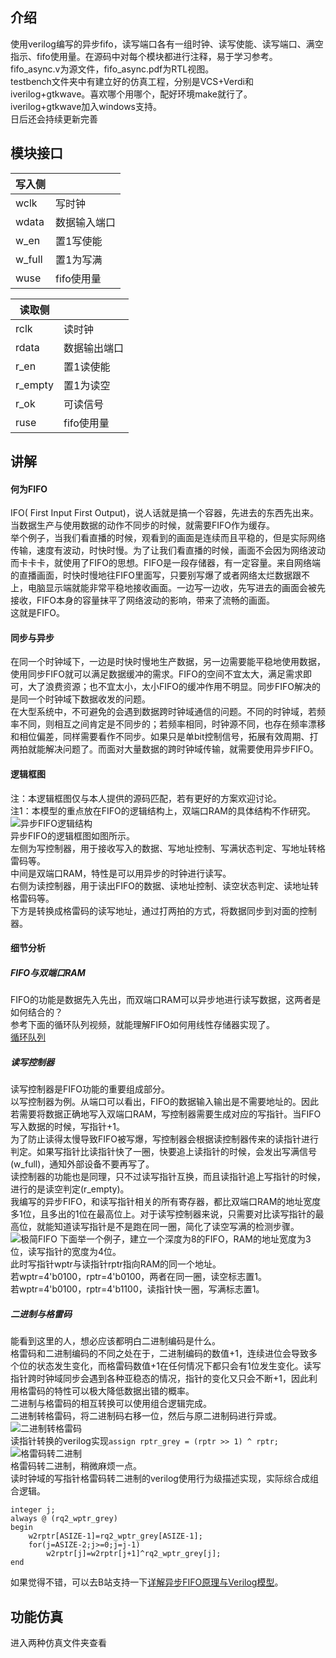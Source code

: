 ## 介绍
使用verilog编写的异步fifo，读写端口各有一组时钟、读写使能、读写端口、满空指示、fifo使用量。在源码中对每个模块都进行注释，易于学习参考。  
fifo_async.v为源文件，fifo_async.pdf为RTL视图。  
testbench文件夹中有建立好的仿真工程，分别是VCS+Verdi和iverilog+gtkwave。喜欢哪个用哪个，配好环境make就行了。  
iverilog+gtkwave加入windows支持。  
日后还会持续更新完善  
## 模块接口
| 写入侧     |         |
|---------|---------|
| wclk   | 写时钟     |
| wdata    | 数据输入端口  |
| w_en  | 置1写使能   |
| w_full  | 置1为写满   |
| wuse | fifo使用量 |

| 读取侧     |         |
|---------|---------|
| rclk   | 读时钟     |
| rdata    | 数据输出端口  |
| r_en   | 置1读使能   |
| r_empty | 置1为读空   |
| r_ok   | 可读信号   |
| ruse | fifo使用量 |

## 讲解
#### 何为FIFO
IFO( First Input First Output)，说人话就是搞一个容器，先进去的东西先出来。当数据生产与使用数据的动作不同步的时候，就需要FIFO作为缓存。  
举个例子，当我们看直播的时候，观看到的画面是连续而且平稳的，但是实际网络传输，速度有波动，时快时慢。为了让我们看直播的时候，画面不会因为网络波动而卡卡卡，就使用了FIFO的思想。FIFO是一段存储器，有一定容量。来自网络端的直播画面，时快时慢地往FIFO里面写，只要别写爆了或者网络太烂数据跟不上，电脑显示端就能非常平稳地接收画面。一边写一边收，先写进去的画面会被先接收，FIFO本身的容量抹平了网络波动的影响，带来了流畅的画面。  
这就是FIFO。  
#### 同步与异步
在同一个时钟域下，一边是时快时慢地生产数据，另一边需要能平稳地使用数据，使用同步FIFO就可以满足数据缓冲的需求。FIFO的空间不宜太大，满足需求即可，大了浪费资源；也不宜太小，太小FIFO的缓冲作用不明显。同步FIFO解决的是同一个时钟域下数据收发的问题。  
在大型系统中，不可避免的会遇到数据跨时钟域通信的问题。不同的时钟域，若频率不同，则相互之间肯定是不同步的；若频率相同，时钟源不同，也存在频率漂移和相位偏差，同样需要看作不同步。如果只是单bit控制信号，拓展有效周期、打两拍就能解决问题了。而面对大量数据的跨时钟域传输，就需要使用异步FIFO。  
#### 逻辑框图
注：本逻辑框图仅与本人提供的源码匹配，若有更好的方案欢迎讨论。  
注1：本模型的重点放在FIFO的逻辑结构上，双端口RAM的具体结构不作研究。  
![异步FIFO逻辑结构](https://images.gitee.com/uploads/images/2021/1117/190539_b31c8fdf_8241888.png "fifo.png")  
异步FIFO的逻辑框图如图所示。  
左侧为写控制器，用于接收写入的数据、写地址控制、写满状态判定、写地址转格雷码等。  
中间是双端口RAM，特性是可以用异步的时钟进行读写。  
右侧为读控制器，用于读出FIFO的数据、读地址控制、读空状态判定、读地址转格雷码等。  
下方是转换成格雷码的读写地址，通过打两拍的方式，将数据同步到对面的控制器。  
#### 细节分析
##### FIFO与双端口RAM
FIFO的功能是数据先入先出，而双端口RAM可以异步地进行读写数据，这两者是如何结合的？  
参考下面的循环队列视频，就能理解FIFO如何用线性存储器实现了。  
[循环队列](https://www.bilibili.com/video/BV1ob411T7Uk)
##### 读写控制器
读写控制器是FIFO功能的重要组成部分。  
以写控制器为例。从端口可以看出，FIFO的数据输入输出是不需要地址的。因此若需要将数据正确地写入双端口RAM，写控制器需要生成对应的写指针。当FIFO写入数据的时候，写指针+1。  
为了防止读得太慢导致FIFO被写爆，写控制器会根据读控制器传来的读指针进行判定。如果写指针比读指针快了一圈，快要追上读指针的时候，会发出写满信号(w_full)，通知外部设备不要再写了。  
读控制器的功能也是同理，只不过读写指针互换，而且读指针追上写指针的时候，进行的是读空判定(r_empty)。  
我编写的异步FIFO，和读写指针相关的所有寄存器，都比双端口RAM的地址宽度多1位，且多出的1位在最高位上。对于读写控制器来说，只需要对比读写指针的最高位，就能知道读写指针是不是跑在同一圈，简化了读空写满的检测步骤。  
![极简FIFO](https://images.gitee.com/uploads/images/2021/1117/190920_471149b0_8241888.png "马上读空.png")
下面举一个例子，建立一个深度为8的FIFO，RAM的地址宽度为3位，读写指针的宽度为4位。  
此时写指针wptr与读指针rptr指向RAM的同一个地址。  
若wptr=4'b0100，rptr=4'b0100，两者在同一圈，读空标志置1。  
若wptr=4'b0100，rptr=4'b1100，读指针快一圈，写满标志置1。  
##### 二进制与格雷码
能看到这里的人，想必应该都明白二进制编码是什么。  
格雷码和二进制编码的不同之处在于，二进制编码的数值+1，连续进位会导致多个位的状态发生变化，而格雷码数值+1在任何情况下都只会有1位发生变化。读写指针跨时钟域同步会遇到各种亚稳态的情况，指针的变化又只会不断+1，因此利用格雷码的特性可以极大降低数据出错的概率。  
二进制与格雷码的相互转换可以使用组合逻辑完成。  
二进制转格雷码，将二进制码右移一位，然后与原二进制码进行异或。  
![二进制转格雷码](https://images.gitee.com/uploads/images/2021/1117/191114_eee1aecb_8241888.png "rptr_grey.png")  
读指针转换的verilog实现`assign rptr_grey = (rptr >> 1) ^ rptr; `  
![格雷码转二进制](https://images.gitee.com/uploads/images/2021/1117/191221_9ccb7fd1_8241888.png "grey_bin.png")  
格雷码转二进制，稍微麻烦一点。  
读时钟域的写指针格雷码转二进制的verilog使用行为级描述实现，实际综合成组合逻辑。  
```
integer j;
always @ (rq2_wptr_grey)
begin
    w2rptr[ASIZE-1]=rq2_wptr_grey[ASIZE-1];
    for(j=ASIZE-2;j>=0;j=j-1)
        w2rptr[j]=w2rptr[j+1]^rq2_wptr_grey[j];
end
```
如果觉得不错，可以去B站支持一下[详解异步FIFO原理与Verilog模型](https://www.bilibili.com/read/cv13048274)。  
## 功能仿真
进入两种仿真文件夹查看  


